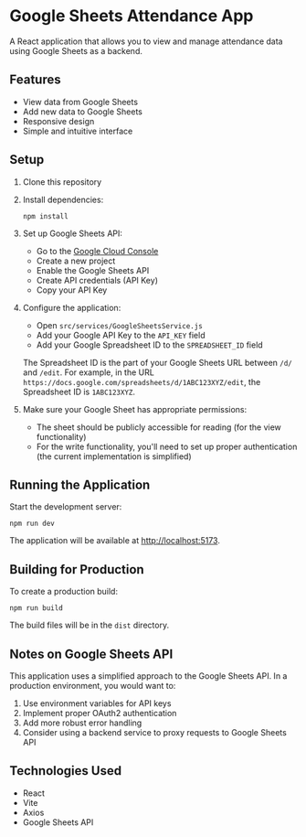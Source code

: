 # Google Sheets Attendance App

A React application that allows you to view and manage attendance data using Google Sheets as a backend.

## Features

- View data from Google Sheets
- Add new data to Google Sheets
- Responsive design
- Simple and intuitive interface

## Setup

1. Clone this repository
2. Install dependencies:
   ```
   npm install
   ```
3. Set up Google Sheets API:
   - Go to the [Google Cloud Console](https://console.cloud.google.com/)
   - Create a new project
   - Enable the Google Sheets API
   - Create API credentials (API Key)
   - Copy your API Key

4. Configure the application:
   - Open `src/services/GoogleSheetsService.js`
   - Add your Google API Key to the `API_KEY` field
   - Add your Google Spreadsheet ID to the `SPREADSHEET_ID` field

   The Spreadsheet ID is the part of your Google Sheets URL between `/d/` and `/edit`. For example, in the URL `https://docs.google.com/spreadsheets/d/1ABC123XYZ/edit`, the Spreadsheet ID is `1ABC123XYZ`.

5. Make sure your Google Sheet has appropriate permissions:
   - The sheet should be publicly accessible for reading (for the view functionality)
   - For the write functionality, you'll need to set up proper authentication (the current implementation is simplified)

## Running the Application

Start the development server:

```
npm run dev
```

The application will be available at [http://localhost:5173](http://localhost:5173).

## Building for Production

To create a production build:

```
npm run build
```

The build files will be in the `dist` directory.

## Notes on Google Sheets API

This application uses a simplified approach to the Google Sheets API. In a production environment, you would want to:

1. Use environment variables for API keys
2. Implement proper OAuth2 authentication
3. Add more robust error handling
4. Consider using a backend service to proxy requests to Google Sheets API

## Technologies Used

- React
- Vite
- Axios
- Google Sheets API
